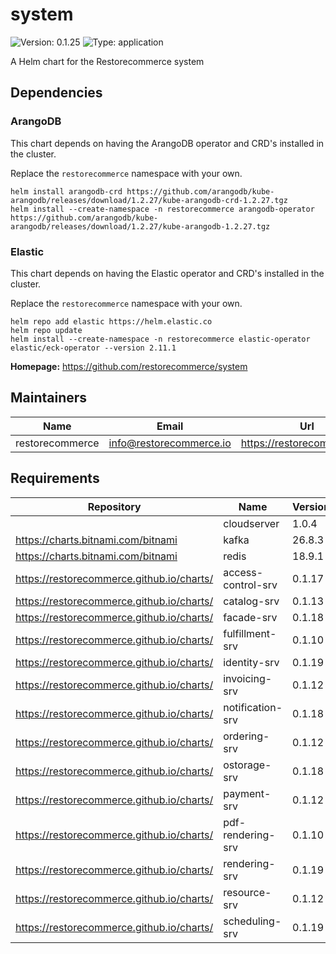 # system

![Version: 0.1.25](https://img.shields.io/badge/Version-0.1.25-informational?style=flat-square) ![Type: application](https://img.shields.io/badge/Type-application-informational?style=flat-square)

A Helm chart for the Restorecommerce system

## Dependencies

### ArangoDB

This chart depends on having the ArangoDB operator and CRD's installed in the cluster.

Replace the `restorecommerce` namespace with your own.

```shell
helm install arangodb-crd https://github.com/arangodb/kube-arangodb/releases/download/1.2.27/kube-arangodb-crd-1.2.27.tgz
helm install --create-namespace -n restorecommerce arangodb-operator https://github.com/arangodb/kube-arangodb/releases/download/1.2.27/kube-arangodb-1.2.27.tgz
```

### Elastic

This chart depends on having the Elastic operator and CRD's installed in the cluster.

Replace the `restorecommerce` namespace with your own.

```shell
helm repo add elastic https://helm.elastic.co
helm repo update
helm install --create-namespace -n restorecommerce elastic-operator elastic/eck-operator --version 2.11.1
```

**Homepage:** <https://github.com/restorecommerce/system>

## Maintainers

| Name | Email | Url |
| ---- | ------ | --- |
| restorecommerce | info@restorecommerce.io | https://restorecommerce.io/ |

## Requirements

| Repository | Name | Version |
|------------|------|---------|
|  | cloudserver | 1.0.4 |
| https://charts.bitnami.com/bitnami | kafka | 26.8.3 |
| https://charts.bitnami.com/bitnami | redis | 18.9.1 |
| https://restorecommerce.github.io/charts/ | access-control-srv | 0.1.17 |
| https://restorecommerce.github.io/charts/ | catalog-srv | 0.1.13 |
| https://restorecommerce.github.io/charts/ | facade-srv | 0.1.18 |
| https://restorecommerce.github.io/charts/ | fulfillment-srv | 0.1.10 |
| https://restorecommerce.github.io/charts/ | identity-srv | 0.1.19 |
| https://restorecommerce.github.io/charts/ | invoicing-srv | 0.1.12 |
| https://restorecommerce.github.io/charts/ | notification-srv | 0.1.18 |
| https://restorecommerce.github.io/charts/ | ordering-srv | 0.1.12 |
| https://restorecommerce.github.io/charts/ | ostorage-srv | 0.1.18 |
| https://restorecommerce.github.io/charts/ | payment-srv | 0.1.12 |
| https://restorecommerce.github.io/charts/ | pdf-rendering-srv | 0.1.10 |
| https://restorecommerce.github.io/charts/ | rendering-srv | 0.1.19 |
| https://restorecommerce.github.io/charts/ | resource-srv | 0.1.12 |
| https://restorecommerce.github.io/charts/ | scheduling-srv | 0.1.19 |
